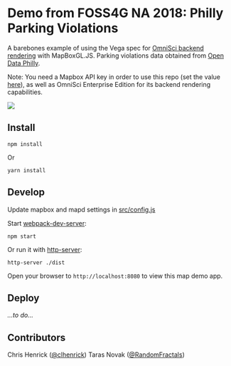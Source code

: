 # Demo from FOSS4G NA 2018: Philly Parking Violations

A barebones example of using the Vega spec for [OmniSci backend rendering](https://www.omnisci.com/platform/render/) with MapBoxGL.JS. Parking violations data obtained from [Open Data Philly](https://www.opendataphilly.org/dataset/parking-violations).

Note: You need a Mapbox API key in order to use this repo (set the value [here](https://github.com/RandomFractals/mapd-vega-mapboxgl-demo-philly-parking/blob/master/src/common/config.js)), as well as OmniSci Enterprise Edition for its backend rendering capabilities.

![](src/images/mapd-custom-animated.gif)

## Install

```
npm install
```

Or

```
yarn install
```

## Develop

Update mapbox and mapd settings in [src/config.js](https://github.com/RandomFractals/mapd-vega-mapboxgl-demo-philly-parking/blob/master/src/common/config.js)

Start [webpack-dev-server](https://github.com/webpack/webpack-dev-server):

```
npm start
```

Or run it with [http-server](https://github.com/indexzero/http-server):

```
http-server ./dist
```

Open your browser to `http://localhost:8080` to view this map demo app.

## Deploy

_...to do..._

## Contributors
Chris Henrick ([@clhenrick](http://github.com/clhenrick))
Taras Novak ([@RandomFractals](http://github.com/RandomFractals))